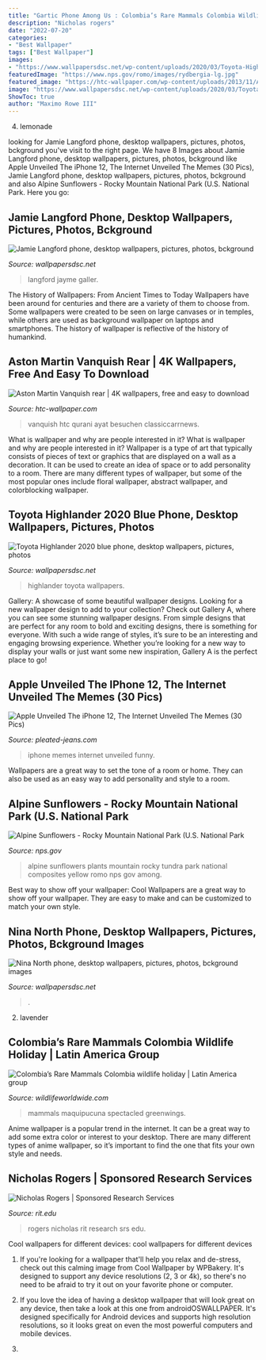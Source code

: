 ```yaml
---
title: "Gartic Phone Among Us : Colombia’s Rare Mammals Colombia Wildlife Holiday"
description: "Nicholas rogers"
date: "2022-07-20"
categories:
- "Best Wallpaper"
tags: ["Best Wallpaper"]
images:
- "https://www.wallpapersdsc.net/wp-content/uploads/2020/03/Toyota-Highlander-2020-blue-In-HQ.jpg"
featuredImage: "https://www.nps.gov/romo/images/rydbergia-lg.jpg"
featured_image: "https://htc-wallpaper.com/wp-content/uploads/2013/11/Aston-Martin-Vanquish-back.jpg"
image: "https://www.wallpapersdsc.net/wp-content/uploads/2020/03/Toyota-Highlander-2020-blue-In-HQ.jpg"
ShowToc: true
author: "Maximo Rowe III"
---
```



4. lemonade 

	

		
looking for Jamie Langford phone, desktop wallpapers, pictures, photos, bckground you've visit to the right page. We have 8 Images about Jamie Langford phone, desktop wallpapers, pictures, photos, bckground like Apple Unveiled The iPhone 12, The Internet Unveiled The Memes (30 Pics), Jamie Langford phone, desktop wallpapers, pictures, photos, bckground and also Alpine Sunflowers - Rocky Mountain National Park (U.S. National Park. Here you go:
		
    
## Jamie Langford Phone, Desktop Wallpapers, Pictures, Photos, Bckground

<img loading=lazy src="https://www.wallpapersdsc.net/wp-content/uploads/2020/04/Jamie-Langford-Full-HD-wallpapers-768x922.jpg" onerror="this.onerror=null;this.src='https://tse1.mm.bing.net/th?id=OIP.o0Q7uiKbBpcRuUGyO0wsSQHaI5&amp;pid=15.1';" alt="Jamie Langford phone, desktop wallpapers, pictures, photos, bckground">

_Source: wallpapersdsc.net_

>langford jayme galler. 

	

The History of Wallpapers: From Ancient Times to Today
Wallpapers have been around for centuries and there are a variety of them to choose from. Some wallpapers were created to be seen on large canvases or in temples, while others are used as background wallpaper on laptops and smartphones. The history of wallpaper is reflective of the history of humankind.

    
## Aston Martin Vanquish Rear | 4K Wallpapers, Free And Easy To Download

<img loading=lazy src="https://htc-wallpaper.com/wp-content/uploads/2013/11/Aston-Martin-Vanquish-back.jpg" onerror="this.onerror=null;this.src='https://tse2.mm.bing.net/th?id=OIP.EKYMn6H_k4OzfEeiSa7rEgAAAA&amp;pid=15.1';" alt="Aston Martin Vanquish rear | 4K wallpapers, free and easy to download">

_Source: htc-wallpaper.com_

>vanquish htc qurani ayat besuchen classiccarrnews. 

	

What is wallpaper and why are people interested in it?
What is wallpaper and why are people interested in it?
Wallpaper is a type of art that typically consists of pieces of text or graphics that are displayed on a wall as a decoration. It can be used to create an idea of space or to add personality to a room. There are many different types of wallpaper, but some of the most popular ones include floral wallpaper, abstract wallpaper, and colorblocking wallpaper.

    
## Toyota Highlander 2020 Blue Phone, Desktop Wallpapers, Pictures, Photos

<img loading=lazy src="https://www.wallpapersdsc.net/wp-content/uploads/2020/03/Toyota-Highlander-2020-blue-In-HQ.jpg" onerror="this.onerror=null;this.src='https://tse2.mm.bing.net/th?id=OIP.gN4n3yr06uiDSJLBNM9EIwHaEK&amp;pid=15.1';" alt="Toyota Highlander 2020 blue phone, desktop wallpapers, pictures, photos">

_Source: wallpapersdsc.net_

>highlander toyota wallpapers. 

	

Gallery: A showcase of some beautiful wallpaper designs.
Looking for a new wallpaper design to add to your collection? Check out Gallery A, where you can see some stunning wallpaper designs. From simple designs that are perfect for any room to bold and exciting designs, there is something for everyone. With such a wide range of styles, it’s sure to be an interesting and engaging browsing experience. Whether you’re looking for a new way to display your walls or just want some new inspiration, Gallery A is the perfect place to go!





	
	
    
## Apple Unveiled The IPhone 12, The Internet Unveiled The Memes (30 Pics)

<img loading=lazy src="https://cdn.pleated-jeans.com/wp-content/uploads/2020/10/apple-unveiled-the-iphone-12-the-internet-unveiled-the-memes-30-pics-17.jpg" onerror="this.onerror=null;this.src='https://tse2.mm.bing.net/th?id=OIP.BJdh_mcZWenwvqEHWXU4AwHaGm&amp;pid=15.1';" alt="Apple Unveiled The iPhone 12, The Internet Unveiled The Memes (30 Pics)">

_Source: pleated-jeans.com_

>iphone memes internet unveiled funny. 

	

Wallpapers are a great way to set the tone of a room or home. They can also be used as an easy way to add personality and style to a room.

    
## Alpine Sunflowers - Rocky Mountain National Park (U.S. National Park

<img loading=lazy src="https://www.nps.gov/romo/images/rydbergia-lg.jpg" onerror="this.onerror=null;this.src='https://tse1.mm.bing.net/th?id=OIP.3i3eKTRE78mq3yTAjxONogHaFk&amp;pid=15.1';" alt="Alpine Sunflowers - Rocky Mountain National Park (U.S. National Park">

_Source: nps.gov_

>alpine sunflowers plants mountain rocky tundra park national composites yellow romo nps gov among. 

	

Best way to show off your wallpaper:
Cool Wallpapers are a great way to show off your wallpaper. They are easy to make and can be customized to match your own style.

    
## Nina North Phone, Desktop Wallpapers, Pictures, Photos, Bckground Images

<img loading=lazy src="https://www.wallpapersdsc.net/wp-content/uploads/2020/04/Nina-North-Photos-768x1152.jpg" onerror="this.onerror=null;this.src='https://tse1.mm.bing.net/th?id=OIP.oZNk2FLjlwsxDPIFZC-uhAHaLH&amp;pid=15.1';" alt="Nina North phone, desktop wallpapers, pictures, photos, bckground images">

_Source: wallpapersdsc.net_

>. 

	

2. lavender 

    
## Colombia’s Rare Mammals Colombia Wildlife Holiday | Latin America Group

<img loading=lazy src="http://www.wildlifeworldwide.com/images/galleries/latin_america_colombia_rare_mammals_gallery_spectacled_bear.jpg" onerror="this.onerror=null;this.src='https://tse2.mm.bing.net/th?id=OIP.oNOzxg6dD7G7BSXFT2eJCgHaFj&amp;pid=15.1';" alt="Colombia’s Rare Mammals Colombia wildlife holiday | Latin America group">

_Source: wildlifeworldwide.com_

>mammals maquipucuna spectacled greenwings. 

	

Anime wallpaper is a popular trend in the internet. It can be a great way to add some extra color or interest to your desktop. There are many different types of anime wallpaper, so it’s important to find the one that fits your own style and needs.

    
## Nicholas Rogers | Sponsored Research Services

<img loading=lazy src="https://www.rit.edu/research/srs/sites/rit.edu.research.srs/files/ndr_srs_headshot_09_27_2018.jpg" onerror="this.onerror=null;this.src='https://tse4.mm.bing.net/th?id=OIP.Fj83w-0bwFI3BdTUGWAW6AHaLG&amp;pid=15.1';" alt="Nicholas Rogers | Sponsored Research Services">

_Source: rit.edu_

>rogers nicholas rit research srs edu. 

	

Cool wallpapers for different devices:
cool wallpapers for different devices 

1. If you're looking for a wallpaper that'll help you relax and de-stress, check out this calming image from Cool Wallpaper by WPBakery. It's designed to support any device resolutions (2, 3 or 4k), so there's no need to be afraid to try it out on your favorite phone or computer.

2. If you love the idea of having a desktop wallpaper that will look great on any device, then take a look at this one from androidOSWALLPAPER. It's designed specifically for Android devices and supports high resolution resolutions, so it looks great on even the most powerful computers and mobile devices.

3.

